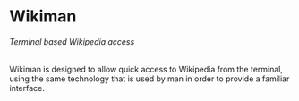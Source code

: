# Wikiman
###### Terminal based Wikipedia access

Wikiman is designed to allow quick access to Wikipedia from the terminal,
using the same technology that is used by man in order to provide a familiar
interface.



